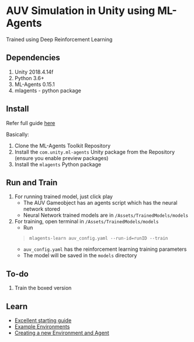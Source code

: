# AUV Simulation in Unity using ML-Agents
Trained using Deep Reinforcement Learning

## Dependencies
1. Unity 2018.4.14f
2. Python 3.6+
3. ML-Agents 0.15.1
3. mlagents - python package

## Install

Refer full guide [here](https://github.com/Unity-Technologies/ml-agents/blob/latest_release/docs/Installation.md)

Basically:

1. Clone the ML-Agents Toolkit Repository
2. Install the ```com.unity.ml-agents``` Unity package from the Repository (ensure you enable preview packages) 
3. Install the ```mlagents``` Python package

## Run and Train

1. For running trained model, just click play
    * The AUV Gameobject has an agents script which has the neural network stored
    * Neural Network trained models are in ```/Assets/TrainedModels/models```
2. For training, open terminal in ```/Assets/TrainedModels/models```
    * Run 
    >```mlagents-learn auv_config.yaml --run-id=runID --train```
    * ```auv_config.yaml``` has the reinforcement learning training parameters
    * The model will be saved in the ``models`` directory

## To-do
1. Train the boxed version

## Learn
* [Excellent starting guide](https://github.com/Unity-Technologies/ml-agents/blob/latest_release/docs/Basic-Guide.md)
* [Example Environments](https://github.com/Unity-Technologies/ml-agents/blob/latest_release/docs/Getting-Started-with-Balance-Ball.md)
* [Creating a new Environment and Agent](https://github.com/Unity-Technologies/ml-agents/blob/latest_release/docs/Learning-Environment-Create-New.md)
